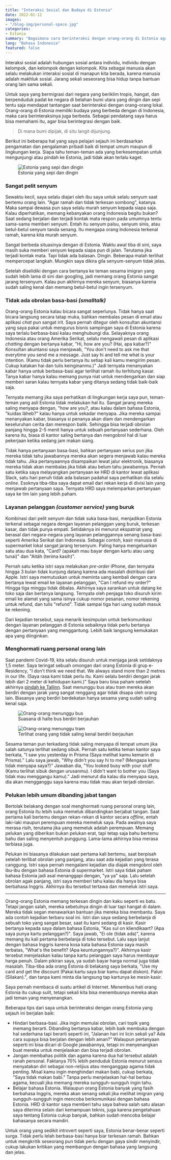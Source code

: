 ```yaml
---
title: "Interaksi Sosial dan Budaya di Estonia"
date: 2022-02-12
images:
- "/blog-img/personal-space.jpg"
categories:
- Estonia
summary: "Bagaimana cara berinteraksi dengan orang-orang di Estonia agar bisa berintegrasi dengan baik."
lang: "Bahasa Indonesia"
featured: false
---
```


Interaksi sosial adalah hubungan sosial antara individu, individu dengan kelompok, dan kelompok dengan kelompok. Kita sebagai manusia akan selalu melakukan interaksi sosial di manapun kita berada, karena manusia adalah makhluk sosial. Jarang sekali seseorang bisa hidup tanpa bantuan orang lain sama sekali.

Untuk saya yang bermigrasi dari negara yang beriklim tropis, hangat, dan berpenduduk padat ke negara di belahan bumi utara yang dingin dan sepi tentu saja mendapat tantangan saat berinteraksi dengan orang-orang lokal. Orang-orang di Estonia memiliki budaya yang berbeda dengan di Indonesia, maka cara berinteraksinya juga berbeda. Sebagai pendatang saya harus bisa memahami itu, agar bisa berintegrasi dengan baik.

> Di mana bumi dipijak, di situ langit dijunjung.

Berikut ini beberapa hal yang saya pelajari sejauh ini berdasarkan pengamatan dan pengalaman pribadi baik di tempat umum maupun di lingkungan kerja. Siapa tahu teman-teman ada yang berkesempatan untuk mengunjungi atau pindah ke Estonia, jadi tidak akan terlalu kaget.

<figure class="figure">
<img src="/blog-img/walk-from-behind.jpg" class="figure-img img-fluid" alt="Estonia yang sepi dan dingin" />
<figcaption class="figure-caption text-center">Estonia yang sepi dan dingin</figcaption>
</figure>

### Sangat pelit senyum

Sewaktu kecil, saya selalu diajari oleh ibu saya untuk selalu senyum saat bertemu orang lain. "Agar ramah dan tidak terkesan sombong", katanya. Maka sampai dewasa pun saya selalu murah senyum kepada siapa saja. Kalau diperhatikan, memang kebanyakan orang Indonesia begitu bukan? Saat sedang berjalan dan terjadi kontak mata respon pada umumnya tentu sama-sama memberi senyum. Entah itu senyum palsu, senyum sinis, atau betul-betul senyum tanda senang. Itu mengapa orang Indonesia terkenal ramah, karena kita murah senyum.

Sangat berbeda situasinya dengan di Estonia. Waktu awal tiba di sini, saya masih suka memberi senyum kepada siapa pun di jalan. Terutama jika terjadi kontak mata. Tapi tidak ada balasan. Dingin. Beberapa malah terlihat mempercepat langkah. Mungkin saya dikira gila senyum-senyum tidak jelas.

Setelah diselidiki dengan cara bertanya ke teman sesama imigran yang sudah lebih lama di sini dan googling, jadi memang orang Estonia sangat jarang tersenyum. Kalau pun akhirnya mereka senyum, biasanya karena sudah saling kenal dan memang betul-betul ingin tersenyum.

### Tidak ada obrolan basa-basi *(smalltalk)*

Orang-orang Estonia kalau bicara sangat seperlunya. Tidak hanya saat bicara langsung secara tatap muka, bahkan membalas pesan di email atau aplikasi *chat* pun sangat irit. Saya pernah ditegur oleh konsultan akuntansi yang saya pakai untuk mengurus bisnis sampingan saya di Estonia karena saya terlalu berbasa-basi kalau menghubungi dia. Selayaknya orang Indonesia atau orang Amerika Serikat, selalu mengawali pesan di aplikasi *chatting* dengan bertanya kabar, "Hi, how are you? (Hai, apa kabar?)" Konsultan akuntansi saya menjawab, "You don't need to ask me that everytime you send me a message. Just say hi and tell me what is your intention. (Kamu tidak perlu bertanya itu setiap kali kamu mengirim pesan. Cukup katakan hai dan tulis keinginanmu.)" Jadi ternyata menanyakan kabar hanya untuk berbasa-basi agar terlihat ramah itu terhitung kasar. Tanya kabar hanya kalau memang punya niat untuk mendengarkan dan siap memberi saran kalau ternyata kabar yang ditanya sedang tidak baik-baik saja.

Ternyata memang jika saya perhatikan di lingkungan kerja saya pun, teman-teman yang asli Estonia tidak melakukan hal itu. Sangat jarang mereka saling menyapa dengan, "how are you?, atau kalau dalam bahasa Estonia, "kuidas läheb?" kalau hanya untuk sekadar menyapa. Jika mereka sampai menanyakan kabar, biasanya si penanya akan diam dan mendengarkan keseluruhan cerita dan merespon balik. Sehingga bisa terjadi obrolan panjang hingga 2-5 menit hanya untuk sebuah pertanyaan sederhana. Oleh karena itu, biasa di kantor saling bertanya dan mengobrol hal di luar pekerjaan ketika sedang jam makan siang.

Tidak hanya pertanyaan basa-basi, bahkan pertanyaan serius pun jika mereka tidak tahu jawabannya mereka akan segera menjawab kalau mereka tidak tahu. Jika pertanyaannya disampaikan lewat jalur elektronik, biasanya mereka tidak akan membalas jika tidak atau belum tahu jawabannya. Pernah satu ketika saya melayangkan pertanyaan ke HRD di kantor lewat aplikasi Slack, satu hari penuh tidak ada balasan padahal saya perhatikan dia selalu *online*. Esoknya tiba-tiba saya dapat email dari rekan kerja di divisi lain yang menjawab pertanyaan saya. Ternyata HRD saya melemparkan pertanyaan saya ke tim lain yang lebih paham.

### Layanan pelanggan *(customer service)* yang buruk

Kombinasi dari pelit senyum dan tidak suka basa-basi, menjadikan Estonia terkenal sebagai negara dengan layanan pelanggan yang buruk, terkesan kasar, dan tidak punya empati. Setidaknya ini menurut ekspatriat yang berasal dari negara-negara yang layanan pelanggannya senang basa-basi seperti Amerika Serikat dan Indonesia. Sebagai contoh, kasir manusia di supermarket lokal sangat jarang tersenyum. Paling hanya mengeluarkan satu atau dua kata, "Card? (apakah mau bayar dengan kartu atau uang tunai)" dan "Aitäh (terima kasih)".

Pernah satu ketika istri saya melakukan *pre-order* iPhone, dan ternyata hingga 3 bulan tidak kunjung datang karena ada masalah distribusi dari Apple. Istri saya memutuskan untuk meminta uang kembali dengan cara bertanya lewat email ke layanan pelanggan, "Can I refund my order?" Hingga tiga minggu tidak dibalas. Akhirnya saya sarankan untuk datang ke toko saja dan bertanya langsung. Ternyata oleh penjaga toko disuruh kirim email ke alamat yang sama isinya cukup nomor pesanan, nomor rekening untuk refund, dan tulis "refund". Tidak sampai tiga hari uang sudah masuk ke rekening.

Dari kejadian tersebut, saya menarik kesimpulan untuk berkomunikasi dengan layanan pelanggan di Estonia sebaiknya tidak perlu bertanya dengan pertanyaan yang menggantung. Lebih baik langsung kemukakan apa yang diinginkan.

### Menghormati ruang personal orang lain

Saat pandemi Covid-19, kita selalu disuruh untuk menjaga jarak setidaknya 1,5 meter. Saya teringat sebuah omongan dari orang Estonia di grup e-Residency, "I don't think we need that. We always stand more than 2 metres in our life. (Saya rasa kami tidak perlu itu. Kami selalu berdiri dengan jarak lebih dari 2 meter di kehidupan kami.)" Saya baru bisa paham setelah akhirnya [pindah ke Tallinn](https://www.asepbagja.com/id/pribadi/mencari-kerja-di-luar-negeri). Saat menunggu bus atau tram mereka akan berdiri dengan jarak yang sangat renggang agar tidak disapa oleh orang lain. Biasanya yang berdiri berdekatan hanya sesama yang sudah saling kenal saja.

<figure class="figure">
<img src="/blog-img/personal-space.jpg" class="figure-img img-fluid" alt="Orang-orang menunggu bus" />
<figcaption class="figure-caption text-center">Suasana di halte bus berdiri berjauhan</figcaption>
</figure>

<figure class="figure">
<img src="/blog-img/trammipeatus.gif" class="figure-img img-fluid" alt="Orang-orang menunggu tram" />
<figcaption class="figure-caption text-center">Terlihat orang yang tidak saling kenal berdiri berjauhan</figcaption>
</figure>

Sesama teman pun terkadang tidak saling menyapa di tempat umum jika salah satunya terlihat sedang sibuk. Pernah satu ketika teman kantor saya berkata, "I saw you yesterday in Prisma (Saya melihat kamu kemarin di Prisma)." Lalu saya jawab, "Why didn't you say hi to me? (Mengapa kamu tidak menyapa saya?)" Jawaban dia, "You looked busy with your stuff (Kamu terlihat sibuk dengan urusanmu). I didn't want to bother you (Saya tidak mau menggangu kamu)." Jadi menurut dia kalau dia menyapa saya, dia akan mengganggu saya karena mau tidak mau akan terjadi obrolan.

### Pelukan lebih umum dibanding jabat tangan

Bertolak belakang dengan soal menghormati ruang personal orang lain, orang Estonia itu lebih suka memeluk dibandingkan berjabat tangan. Saat pertama kali bertemu dengan rekan-rekan di kantor secara *offline*, entah laki-laki maupun perempuan mereka memeluk saya. Pada awalnya saya merasa risih, terutama jika yang memeluk adalah perempuan. Memang pelukan yang diberikan bukan pelukan erat, tapi tetap saja bahu bertemu bahu dan saling menyentuh punggung. Lama-lama akhirnya bisa merasa terbiasa juga.

Pelukan ini biasanya dilakukan saat pertama kali bertemu, saat berpisah setelah terlibat obrolan yang panjang, atau saat ada kejadian yang terasa canggung. Istri saya pernah mengalami kejadian dia diajak mengobrol oleh ibu-ibu dengan bahasa Estonia di supermarket. Istri saya tidak paham bahasa Estonia jadi asal menanggapi dengan, "ya ya" saja. Lalu setelah obrolan agak panjang, istri saya memberi tahu kalau dia hanya bisa berbahasa Inggris. Akhirnya ibu tersebut tertawa dan memeluk istri saya.

<hr class="border-2 border-top" />

Orang-orang Estonia memang terkesan dingin dan kaku seperti es batu. Tetapi jangan salah, mereka sebetulnya dingin di luar tapi hangat di dalam. Mereka tidak segan menawarkan bantuan jika mereka bisa membantu. Saya ada contoh kejadian terbaru soal ini. Istri dan saya sedang berbelanja di sebuah toko yang sangat besar, saat itu kami sedang di kasir. Kasir bertanya kepada saya dalam bahasa Estonia, "Kas sul on kliendikaart? (Apa saya punya kartu pelanggan?)". Saya jawab, "Ei ole (tidak ada)", karena memang itu kali pertama berbelanja di toko tersebut. Lalu saya lanjut dengan bahasa Inggris karena kosa kata bahasa Estonia saya masih terbatas, "What's the benefit? (Apa keuntungannya?)". Akhirnya kasir tersebut menjelaskan kalau tanpa kartu pelanggan saya harus membayar harga penuh. Dalam pikiran saya, ya sudah bayar harga normal juga tidak masalah. Tiba-tiba ada orang Estonia di belakang saya berkata, "Use my card and get the discount (Pakai kartu saya biar kamu dapat diskon). Palun (Silakan).", dan tanpa kami minta dia langsung tap kartunya ke mesin kasir.

Saya pernah membaca di suatu artikel di Internet. Menembus hati orang Estonia itu cukup sulit, tetapi sekali kita bisa menembusnya mereka akan jadi teman yang menyenangkan.

Beberapa tips dari saya untuk berinteraksi dengan orang Estonia yang sejauh ini berjalan baik:
- Hindari berbasa-basi. Jika ingin memulai obrolan, cari topik yang memang berarti. Dibanding bertanya kabar, lebih baik membuka dengan hal sederhana tapi berarti seperti ini, "Jalanan hari ini licin sekali ya? Ada cara supaya bisa berjalan dengan lebih aman?" Walaupun pertanyaan seperti ini bisa dicari di Google jawabannya, tetapi ini menyenangkan buat mereka untuk menjelaskan dan bisa terjadi obrolan.
- Jangan membahas politik dan agama karena dua hal tersebut adalah ranah personal. Faktanya 70% lebih penduduk Estonia menurut sensus menyatakan diri sebagai non-relijius atau menganggap agama tidak penting. Misal kamu ingin menghindari makan babi, cukup berkata, "Saya tidak makan babi." Tanpa perlu menjelaskan hal-hal berbau agama, kecuali jika memang mereka sungguh-sungguh ingin tahu.
- Belajar bahasa Estonia. Walaupun orang Estonia banyak yang fasih berbahasa Inggris, mereka akan senang sekali jika melihat imigran yang sungguh-sungguh ingin mencoba berkomunikasi dengan bahasa Estonia. HRD di kantor saya memberi tahu saya bahwa salah satu alasan saya diterima selain dari kemampuan teknis, juga karena pengetahuan saya tentang Estonia cukup banyak, bahkan sudah mencoba belajar bahasanya secara mandiri.

Untuk orang yang sedikit introvert seperti saya, Estonia benar-benar seperti surga. Tidak perlu lelah berbasa-basi hanya biar terkesan ramah. Bahkan untuk mengkritik seseorang pun tidak perlu dengan gaya sindir menyindir, cukup lakukan kritikan yang membangun dengan bahasa yang langsung dan jelas.
